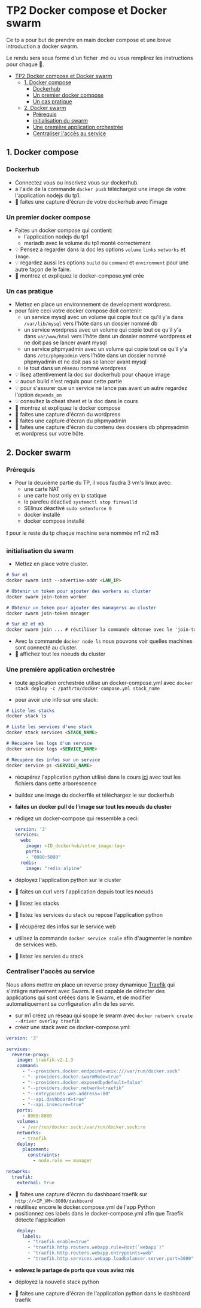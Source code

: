 # TP2 Docker compose et Docker swarm

Ce tp a pour but de prendre en main docker compose et une breve introduction a docker swarm.

Le rendu sera sous forme d'un ficher .md ou vous remplirez les instructions pour chaque :triangular_flag_on_post:.

- [TP2 Docker compose et Docker swarm](#tp2-docker-compose-et-docker-swarm)
  - [1. Docker compose](#1-docker-compose)
    - [Dockerhub](#dockerhub)
    - [Un premier docker compose](#un-premier-docker-compose)
    - [Un cas pratique](#un-cas-pratique)
  - [2. Docker swarm](#2-docker-swarm)
    - [Prérequis](#prérequis)
    - [initialisation du swarm](#initialisation-du-swarm)
    - [Une première application orchestrée](#une-première-application-orchestrée)
    - [Centraliser l'accès au service](#centraliser-laccès-au-service)

## 1. Docker compose

### Dockerhub

- Connectez vous ou inscrivez vous sur dockerhub.
- a l'aide de la commande ``docker push`` téléchargez une image de votre l'application nodejs du tp1.
- :triangular_flag_on_post: faites une capture d'écran de votre dockerhub avec l'image

### Un premier docker compose

- Faites un docker compose qui contient:
  - l'application nodejs du tp1
  - mariadb avec le volume du tp1 monté correctement
- :bulb: Pensez a regarder dans la doc les options ``volume`` ``links`` ``networks`` et ``image``.
- :bulb: regardez aussi les options ``build`` ou ``command`` et ``environment`` pour une autre façon de le faire.
- :triangular_flag_on_post: montrez et expliquez le docker-compose.yml crée

### Un cas pratique

- Mettez en place un environnement de development wordpress.
- pour faire ceci votre docker compose doit contenir:
  - un service mysql avec un volume qui copie tout ce qu'il y'a dans ``/var/lib/mysql`` vers l'hôte dans un dossier nommé db
  - un service wordpress avec un volume qui copie tout ce qu'il y'a dans ``var/www/html`` vers l'hôte dans un dossier nommé wordpress et ne doit pas se lancer avant mysql
  - un service phpmyadmin avec un volume qui copie tout ce qu'il y'a dans ``/etc/phpmyadmin`` vers l'hôte dans un dossier nommé phpmyadmin et ne doit pas se lancer avant mysql
  - le tout dans un réseau nommé wordpress
- :bulb: lisez attentivement la doc sur dockerhub pour chaque image
- :bulb: aucun build n'est requis pour cette partie
- :bulb: pour s'assurer que un service ne lance pas avant un autre regardez l'option ``depends_on``
- :bulb: consultez la cheat sheet et la doc dans le cours
- :triangular_flag_on_post: montrez et expliquez le docker compose
- :triangular_flag_on_post: faites une capture d'écran du wordpress
- :triangular_flag_on_post: faites une capture d'écran du phpmyadmin
- :triangular_flag_on_post: faites une capture d'écran du contenu des dossiers db phpmyadmin et wordpress sur votre hôte.

## 2. Docker swarm

### Prérequis

- Pour la deuxième partie du TP, il vous faudra 3 vm's linux avec:
  - une carte NAT
  - une carte host only en ip statique
  - le parefeu déactivé ``systemctl stop firewalld``
  - SElinux déactivé ``sudo setenforce 0``
  - docker installé
  - docker compose installé

:exclamation: pour le reste du tp chaque machine sera nommée m1 m2 m3

### initialisation du swarm

- Mettez en place votre cluster.

```markdown
# Sur m1
docker swarm init --advertise-addr <LAN_IP>

# Obtenir un token pour ajouter des workers au cluster
docker swarm join-token worker

# Obtenir un token pour ajouter des managerss au cluster
docker swarm join-token manager

# Sur m2 et m3
docker swarm join ... # réutiliser la commande obtenue avec le 'join-token'
```

- Avec la commande ``docker node ls`` nous pouvons voir quelles machines sont connecté au cluster.
- :triangular_flag_on_post: affichez tout les noeuds du cluster

### Une première application orchestrée

- toute application orchestrée utilise un docker-compose.yml avec ``docker stack deploy -c /path/to/docker-compose.yml stack_name``

- pour avoir une info sur une stack:

```markdown
# Liste les stacks
docker stack ls

# Liste les services d'une stack
docker stack services <STACK_NAME>

# Récupère les logs d'un service
docker service logs <SERVICE_NAME>

# Récupère des infos sur un service
docker service ps <SERVICE_NAME>

```

- récupérez l'application python utilisé dans le cours [ici](../../ressources/docker-compose/flask/docker-compose.yml) avec tout les fichiers dans cette arborescence
- buildez une image du dockerfile et téléchargez le sur dockerhub
- **faites un docker pull de l'image sur tout les noeuds du cluster**
- rédigez un docker-compose qui ressemble a ceci:

  ```YAML
  version: '3'
  services:
    web:
      image: <ID_dockerhub/votre_image:tag>
      ports:
      - "8080:5000"
    redis:
      image: "redis:alpine"
  ```

- déployez l'application python sur le cluster
- :triangular_flag_on_post: faites un curl vers l'application depuis tout les noeuds
- :triangular_flag_on_post: listez les stacks
- :triangular_flag_on_post: listez les services du stack ou repose l'application python
- :triangular_flag_on_post: récupérez des infos sur le service web
- utilisez la commande ``docker service scale`` afin d'augmenter le nombre de services web.
- :triangular_flag_on_post: listez les servies du stack

### Centraliser l'accès au service

Nous allons mettre en place un reverse proxy dynamique [Traefik](https://traefik.io/traefik/) qui s'intègre nativement avec Swarm.
Il est capable de détecter des applications qui sont créées dans le Swarm, et de modifier automatiquement sa configuration afin de les servir.

- sur m1 créez un réseau qui scope le swarm avec ``docker network create --driver overlay traefik``
- créez une stack avec ce docker-compose.yml:

```YAML
version: '3'

services:
  reverse-proxy:
    image: traefik:v2.1.3
    command:
      - "--providers.docker.endpoint=unix:///var/run/docker.sock"
      - "--providers.docker.swarmMode=true"
      - "--providers.docker.exposedbydefault=false"
      - "--providers.docker.network=traefik"
      - "--entrypoints.web.address=:80"
      - "--api.dashboard=true"
      - "--api.insecure=true"
    ports:
      - 8080:8080
    volumes:
      - /var/run/docker.sock:/var/run/docker.sock:ro
    networks:
      - traefik
    deploy:
      placement:
        constraints:
          - node.role == manager

networks:
  traefik:
    external: true
```

- :triangular_flag_on_post: faites une capture d'écran du dashboard traefik sur ``http://<IP_VM>:8080/dashboard``
- réutilisez encore le docker.compose.yml de l'app Python
- positionnez ces labels dans le docker-compose.yml afin que Traefik détecte l'application

```yaml
    deploy:
      labels:
        - "traefik.enable=true"
        - "traefik.http.routers.webapp.rule=Host(`webapp`)"
        - "traefik.http.routers.webapp.entrypoints=web"
        - "traefik.http.services.webapp.loadbalancer.server.port=3000"
```

- **enlevez le partage de ports que vous aviez mis**

- déployez la nouvelle stack python
- :triangular_flag_on_post: faites une capture d'écran de l'application python dans le dashboard traefik
